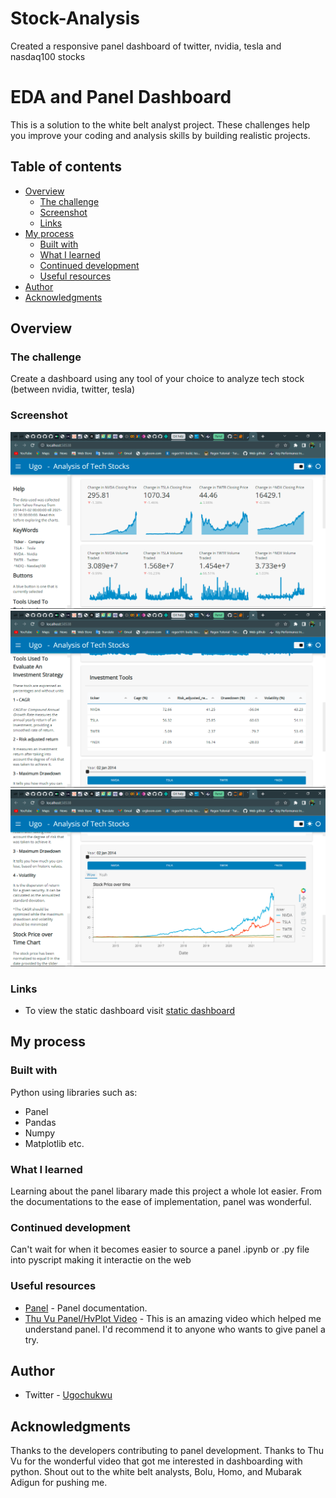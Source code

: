 # Stock-Analysis
Created a responsive panel dashboard of twitter, nvidia, tesla and nasdaq100 stocks

# EDA and Panel Dashboard

This is a solution to the white belt analyst project. These challenges help you improve your coding and analysis skills by building realistic projects. 

## Table of contents

- [Overview](#overview)
  - [The challenge](#the-challenge)
  - [Screenshot](#screenshot)
  - [Links](#links)
- [My process](#my-process)
  - [Built with](#built-with)
  - [What I learned](#what-i-learned)
  - [Continued development](#continued-development)
  - [Useful resources](#useful-resources)
- [Author](#author)
- [Acknowledgments](#acknowledgments)

## Overview

### The challenge

Create a dashboard using any tool of your choice to analyze tech stock (between nvidia, twitter, tesla)

### Screenshot

![StockTrend](./Images/Stock_Trend.png)
![InvestmentTools](./Images/Investment_Tools.png)
![PriceOverTime](./Images/Price_over_Time.png)


### Links

- To view the static dashboard visit [static dashboard](https://paneldashboard.netlify.app)

## My process

### Built with

Python using libraries such as:
- Panel
- Pandas
- Numpy
- Matplotlib etc.

### What I learned

Learning about the panel libarary made this project a whole lot easier. From the documentations to the ease of implementation, panel was wonderful.

### Continued development

Can't wait for when it becomes easier to source a panel .ipynb or .py file into pyscript making it interactie on the web

### Useful resources

- [Panel](https://panel.holoviz.org/index.html) - Panel documentation.
- [Thu Vu Panel/HvPlot Video](https://youtu.be/uhxiXOTKzfs) - This is an amazing video which helped me understand panel. I'd recommend it to anyone who wants to give panel a try.

## Author

- Twitter - [Ugochukwu](https://www.twitter.com/_EightKing)

## Acknowledgments

Thanks to the developers contributing to panel development. Thanks to Thu Vu for the wonderful video that got me interested in dashboarding with python. Shout out to the white belt analysts, Bolu, Homo, and Mubarak Adigun for pushing me.
